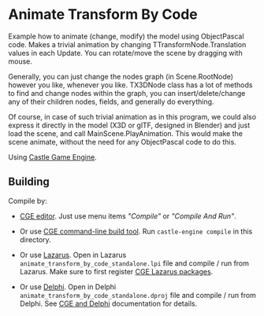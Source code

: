 # Animate Transform By Code

Example how to animate (change, modify) the model using ObjectPascal code.
Makes a trivial animation by changing TTransformNode.Translation values
in each Update.
You can rotate/move the scene by dragging with mouse.

Generally, you can just change the nodes graph (in Scene.RootNode)
however you like, whenever you like. TX3DNode class has a lot of methods
to find and change nodes within the graph, you can insert/delete/change
any of their children nodes, fields, and generally do everything.

Of course, in case of such trivial animation as in this program, we could
also express it directly in the model (X3D or glTF, designed in Blender)
and just load the scene, and call MainScene.PlayAnimation.
This would make the scene animate, without the need for any ObjectPascal code to do this.

Using [Castle Game Engine](https://castle-engine.io/).

## Building

Compile by:

- [CGE editor](https://castle-engine.io/editor). Just use menu items _"Compile"_ or _"Compile And Run"_.

- Or use [CGE command-line build tool](https://castle-engine.io/build_tool). Run `castle-engine compile` in this directory.

- Or use [Lazarus](https://www.lazarus-ide.org/). Open in Lazarus `animate_transform_by_code_standalone.lpi` file and compile / run from Lazarus. Make sure to first register [CGE Lazarus packages](https://castle-engine.io/lazarus).

- Or use [Delphi](https://www.embarcadero.com/products/Delphi). Open in Delphi `animate_transform_by_code_standalone.dproj` file and compile / run from Delphi. See [CGE and Delphi](https://castle-engine.io/delphi) documentation for details.
